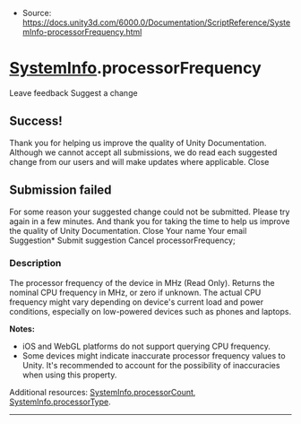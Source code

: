 * Source: https://docs.unity3d.com/6000.0/Documentation/ScriptReference/SystemInfo-processorFrequency.html

#  [SystemInfo](https://docs.unity3d.com/6000.0/Documentation/ScriptReference/SystemInfo.html).processorFrequency
Leave feedback
Suggest a change
## Success!
Thank you for helping us improve the quality of Unity Documentation. Although we cannot accept all submissions, we do read each suggested change from our users and will make updates where applicable.
Close
## Submission failed
For some reason your suggested change could not be submitted. Please <a>try again</a> in a few minutes. And thank you for taking the time to help us improve the quality of Unity Documentation.
Close
Your name Your email Suggestion* Submit suggestion
Cancel
processorFrequency; 
### Description
The processor frequency of the device in MHz (Read Only).
Returns the nominal CPU frequency in MHz, or zero if unknown. The actual CPU frequency might vary depending on device's current load and power conditions, especially on low-powered devices such as phones and laptops.   
  
**Notes:**
  * iOS and WebGL platforms do not support querying CPU frequency.
  * Some devices might indicate inaccurate processor frequency values to Unity. It's recommended to account for the possibility of inaccuracies when using this property.


Additional resources: [SystemInfo.processorCount](https://docs.unity3d.com/6000.0/Documentation/ScriptReference/SystemInfo-processorCount.html), [SystemInfo.processorType](https://docs.unity3d.com/6000.0/Documentation/ScriptReference/SystemInfo-processorType.html).
* * *
